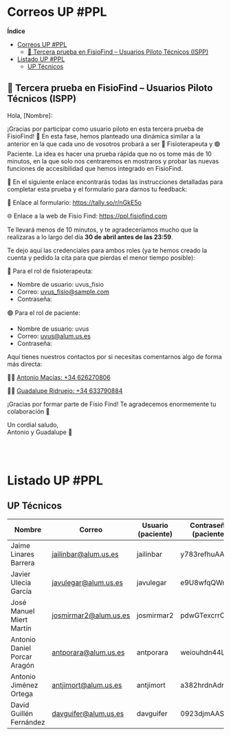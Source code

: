 # Correos UP #PPL

**Índice**

- [Correos UP #PPL](#correos-up-ppl)
	- [🏥 Tercera prueba en FisioFind – Usuarios Piloto Técnicos (ISPP)](#-tercera-prueba-en-fisiofind--usuarios-piloto-técnicos-ispp)
- [Listado UP #PPL](#listado-up-ppl)
	- [UP Técnicos](#up-técnicos)

## 🏥 Tercera prueba en FisioFind – Usuarios Piloto Técnicos (ISPP)

Hola, [Nombre]:

¡Gracias por participar como usuario piloto en esta tercera prueba de FisioFind! 🎉 En esta fase, hemos planteado una dinámica similar a la anterior en la que cada uno de vosotros probará a ser 🔵 Fisioterapeuta y 🟢 Paciente. La idea es hacer una prueba rápida que no os tome más de 10 minutos, en la que solo nos centraremos en mostraros y probar las nuevas funciones de accesibilidad que hemos integrado en FisioFind.

📝 En el siguiente enlace encontrarás todas las instrucciones detalladas para completar esta prueba y el formulario para darnos tu feedback:

🔗 Enlace al formulario: https://tally.so/r/nGkE5o 

🌐 Enlace a la web de Fisio Find: https://ppl.fisiofind.com 

Te llevará menos de 10 minutos, y te agradeceríamos mucho que la realizaras a lo largo del día **30 de abril antes de las 23:59**.

Te dejo aquí las credenciales para ambos roles (ya te hemos creado la cuenta y pedido la cita para que pierdas el menor tiempo posible):

🔵 Para el rol de fisioterapeuta:
- Nombre de usuario: uvus_fisio
- Correo: uvus_fisio@sample.com
- Contraseña: 

🟢 Para el rol de paciente:
- Nombre de usuario: uvus
- Correo: uvus@alum.us.es
- Contraseña: 
        
Aquí tienes nuestros contactos por si necesitas comentarnos algo de forma más directa:

🤵‍♂️ [Antonio Macías: +34 626270806](https://wa.me/34626270806?text=Hola+Antonio%2C+te+escribo+en+relaci%C3%B3n+al+formulario+de+Fisio+Find:)

🤵‍♀️ [Guadalupe Ridruejo: +34 633790884](https://wa.me/34633790884?text=Hola+Guadalupe%2C+te+escribo+en+relaci%C3%B3n+al+formulario+de+Fisio+Find:)


¡Gracias por formar parte de Fisio Find! Te agradecemos enormemente tu colaboración 🙌

Un cordial saludo,  
Antonio y Guadalupe 💙

<br>

<br>

# Listado UP #PPL

## UP Técnicos

| Nombre                          | Correo                  | Usuario (paciente)    | Contraseña (paciente) | Usuario (fisio)        | Contraseña (fisio) |
|---------------------------------|-------------------------|-----------------------|-----------------------|-----------------------|--------------------|
| Jaime Linares Barrera           | jailinbar@alum.us.es    | jailinbar             | y783refhuAAA*         | gemma_munoz           | Usuar1o_1          |
| Javier Ulecia García            | javulegar@alum.us.es    | javulegar             | e9U8wfqQWmjñ#         | raquel                | Usuar1o_2          |
| José Manuel Miert Martín        | josmirmar2@alum.us.es   | josmirmar2            | pdwGTexcrrOA#         | raul_diago            | Usuar1o_3          |
| Antonio Daniel Porcar Aragón    | antporara@alum.us.es    | antporara             | weiouhdn44Lñ!         | gemma_gabarda         | Usuar1o_4          |
| Antonio Jiménez Ortega          | antjimort@alum.us.es    | antjimort             | a382hrdnAdmn*         | yolanda_ferrero       | Usuar1o_5          |
| David Guillén Fernández         | davguifer@alum.us.es    | davguifer             | 0923djmAASii#         | rafael_torres         | Usuar1o_6          |

